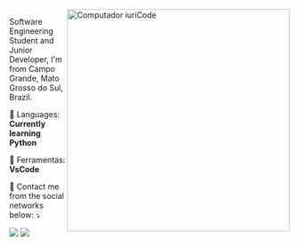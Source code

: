<img src="https://raw.githubusercontent.com/MicaelliMedeiros/micaellimedeiros/master/image/computer-illustration.png" min-width="400px" max-width="400px" width="400px" align="right" alt="Computador iuriCode">

<p align="left"> 
  Software Engineering Student and Junior Developer, I'm from Campo Grande, Mato Grosso do Sul, Brazil.
</p>

<p align="left">
  🦄 Languages: <strong>Currently learning Python</strong>
</p>

<p align="left">
  💼 Ferramentas: <strong>VsCode</strong>
</p>

<p align="left">
  💌 Contact me from the social networks below: ⤵️
</p>

<p align="left">
  <a href="raulbraga.ms@gmail.com" alt="Gmail">
  <img src="https://img.shields.io/badge/-Gmail-FF0000?style=flat-square&labelColor=FF0000&logo=gmail&logoColor=white&link=LINK-DO-SEU-EMAIL" /></a>

  <a href="https://www.linkedin.com/in/raulbragaof/" alt="Linkedin">
  <img src="https://img.shields.io/badge/-Linkedin-0e76a8?style=flat-square&logo=Linkedin&logoColor=white&link=LINK-DO-SEU-LINKEDIN" /></a>

</p>  
